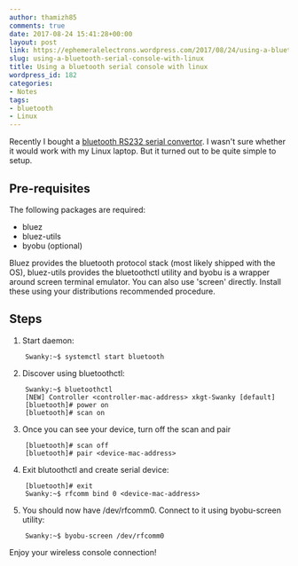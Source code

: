 ```yaml
---
author: thamizh85
comments: true
date: 2017-08-24 15:41:28+00:00
layout: post
link: https://ephemeralelectrons.wordpress.com/2017/08/24/using-a-bluetooth-serial-console-with-linux/
slug: using-a-bluetooth-serial-console-with-linux
title: Using a bluetooth serial console with linux
wordpress_id: 182
categories:
- Notes
tags:
- bluetooth
- Linux
---
```


Recently I bought a [bluetooth RS232 serial convertor](https://www.aliexpress.com/store/product/FREE-SHIPPING-Bt578-rs232-wireless-male-female-general-serial-port-bluetooth-adapter-bluetooth-module/719457_1271204185.html). I wasn't sure whether it would work with my Linux laptop. But it turned out to be quite simple to setup.


## Pre-requisites

The following packages are required:
  * bluez
  * bluez-utils
  * byobu (optional)

Bluez provides the bluetooth protocol stack (most likely shipped with the OS), bluez-utils provides the bluetoothctl utility and byobu is a wrapper around screen terminal emulator. You can also use 'screen' directly. Install these using your distributions recommended procedure.

## Steps

1. Start daemon:
```shell
    Swanky:~$ systemctl start bluetooth
```

2. Discover using bluetoothctl:
```shell
    Swanky:~$ bluetoothctl
    [NEW] Controller <controller-mac-address> xkgt-Swanky [default]
    [bluetooth]# power on
    [bluetooth]# scan on
```

3. Once you can see your device, turn off the scan and pair
```shell
    [bluetooth]# scan off
    [bluetooth]# pair <device-mac-address>
```

4. Exit blutoothctl and create serial device:
```shell
    [bluetooth]# exit
    Swanky:~$ rfcomm bind 0 <device-mac-address>
```

5. You should now have /dev/rfcomm0. Connect to it using byobu-screen utility:
```shell
    Swanky:~$ byobu-screen /dev/rfcomm0
```

Enjoy your wireless console connection!


